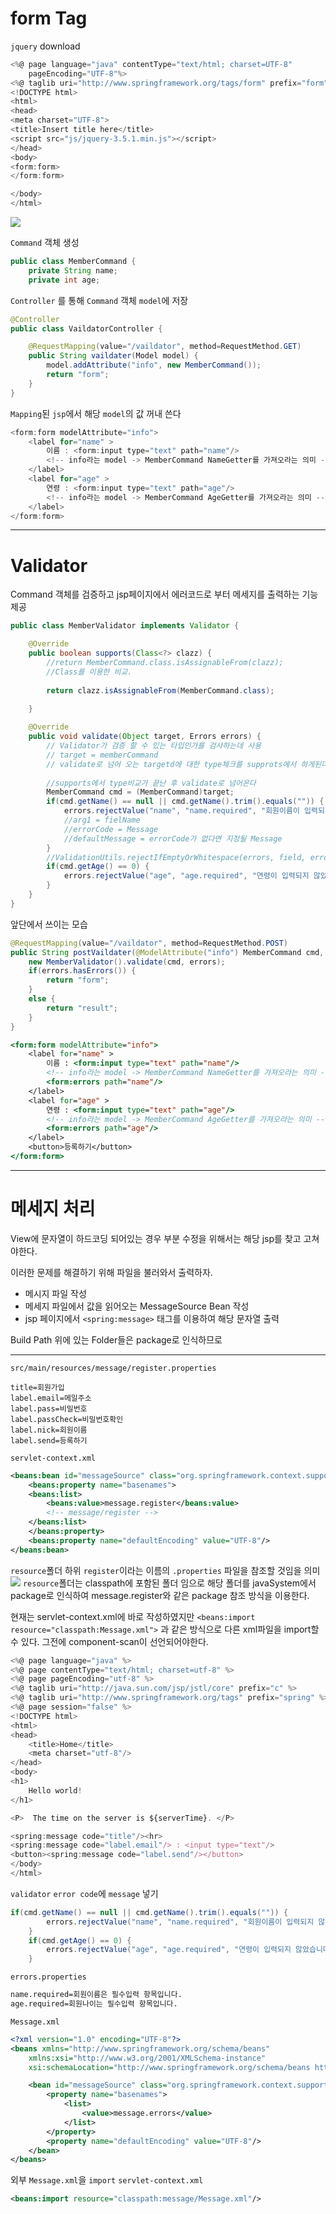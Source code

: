 # form Tag
`jquery` download
```js
<%@ page language="java" contentType="text/html; charset=UTF-8"
    pageEncoding="UTF-8"%>
<%@ taglib uri="http://www.springframework.org/tags/form" prefix="form" %>
<!DOCTYPE html>
<html>
<head>
<meta charset="UTF-8">
<title>Insert title here</title>
<script src="js/jquery-3.5.1.min.js"></script>
</head>
<body>
<form:form>
</form:form>

</body>
</html>
```
![](pic/FormTagInElemets.png)

`Command` 객체 생성
```java
public class MemberCommand {
	private String name;
	private int age;
```

`Controller` 를 통해 `Command` 객체 `model`에 저장
```java
@Controller
public class VaildatorController {

	@RequestMapping(value="/vaildator", method=RequestMethod.GET)
	public String vaildater(Model model) {
		model.addAttribute("info", new MemberCommand());
		return "form";
	}
}
```

`Mapping`된 `jsp`에서 해당 `model`의 값 꺼내 쓴다
```js
<form:form modelAttribute="info">
	<label for="name" >
		이름 : <form:input type="text" path="name"/>
		<!-- info라는 model -> MemberCommand NameGetter를 가져오라는 의미 -->
	</label>
	<label for="age" >
		연령 : <form:input type="text" path="age"/>
		<!-- info라는 model -> MemberCommand AgeGetter를 가져오라는 의미 -->
	</label>
</form:form>
```
---
# Validator

Command 객체를 검증하고 jsp페이지에서 에러코드로 부터 메세지를 출력하는 기능 제공
```java
public class MemberValidator implements Validator {

	@Override
	public boolean supports(Class<?> clazz) {
		//return MemberCommand.class.isAssignableFrom(clazz);
		//Class를 이용한 비교.
		
		return clazz.isAssignableFrom(MemberCommand.class);
		
	}

	@Override
	public void validate(Object target, Errors errors) {
		// Validator가 검증 할 수 있는 타입인가를 검사하는데 사용
		// target = memberCommand
		// validate로 넘어 오는 targetd에 대한 type체크를 supprots에서 하게된다.
		
		//supports에서 type비교가 끝난 후 validate로 넘어온다
		MemberCommand cmd = (MemberCommand)target;
		if(cmd.getName() == null || cmd.getName().trim().equals("")) {
			errors.rejectValue("name", "name.required", "회원이름이 입력되지 않았습니다.");
			//arg1 = fielName
			//errorCode = Message 
			//defaultMessage = errorCode가 없다면 지정될 Message
		}
		//ValidationUtils.rejectIfEmptyOrWhitespace(errors, field, errorCode);
		if(cmd.getAge() == 0) {
			errors.rejectValue("age", "age.required", "연령이 입력되지 않았습니다.");
		}
	}
}
```

앞단에서 쓰이는 모습
```java
@RequestMapping(value="/vaildator", method=RequestMethod.POST)
public String postVaildater(@ModelAttribute("info") MemberCommand cmd, Errors errors) {
    new MemberValidator().validate(cmd, errors);
    if(errors.hasErrors()) {
        return "form";
    }
    else {
        return "result";
    }
}
```

```jsp
<form:form modelAttribute="info">
	<label for="name" >
		이름 : <form:input type="text" path="name"/>
		<!-- info라는 model -> MemberCommand NameGetter를 가져오라는 의미 -->
		<form:errors path="name"/>
	</label>
	<label for="age" >
		연령 : <form:input type="text" path="age"/>
		<!-- info라는 model -> MemberCommand AgeGetter를 가져오라는 의미 -->
		<form:errors path="age"/>
	</label>
	<button>등록하기</button>
</form:form>
```
---
# 메세지 처리
View에 문자열이 하드코딩 되어있는 경우 부분 수정을 위해서는 해당 jsp를 찾고 고쳐야한다.

이러한 문제를 해결하기 위해 파일을 불러와서 출력하자.

- 메시지 파일 작성
- 메세지 파일에서 값을 읽어오는 MessageSource Bean 작성
- jsp 페이지에서 `<spring:message>` 태그를 이용하여 해당 문자열 출력

Build Path 위에 있는 Folder들은 package로 인식하므로 



---
`src/main/resources/message/register.properties`
```
title=회원가입
label.email=메일주소
label.pass=비밀번호
label.passCheck=비밀번호확인
label.nick=회원이름
label.send=등록하기
```

`servlet-context.xml`
```xml
<beans:bean id="messageSource" class="org.springframework.context.support.ResourceBundleMessageSource">
    <beans:property name="basenames">
    <beans:list>
        <beans:value>message.register</beans:value>
        <!-- message/register -->
    </beans:list>
    </beans:property>
    <beans:property name="defaultEncoding" value="UTF-8"/>
</beans:bean>
```
`resource`폴더 하위 `register`이라는 이름의 `.properties` 파일을 참조할 것임을 의미
![](pic/resourceProperties.png)
`resource`폴더는 classpath에 포함된 폴더 임으로 
해당 폴더를 javaSystem에서 package로 인식하여 message.register와 같은 package
참조 방식을 이용한다.

현재는 servlet-context.xml에 바로 작성하였지만
`<beans:import resource="classpath:Message.xml">` 과 같은 방식으로
다른 xml파일을 import할수 있다. 그전에 component-scan이 선언되어야한다.


```js
<%@ page language="java" %>
<%@ page contentType="text/html; charset=utf-8" %>
<%@ page pageEncoding="utf-8" %>
<%@ taglib uri="http://java.sun.com/jsp/jstl/core" prefix="c" %>
<%@ taglib uri="http://www.springframework.org/tags" prefix="spring" %>
<%@ page session="false" %>
<!DOCTYPE html>
<html>
<head>
	<title>Home</title>
	<meta charset="utf-8"/>
</head>
<body>
<h1>
	Hello world!  
</h1>

<P>  The time on the server is ${serverTime}. </P>

<spring:message code="title"/><hr>
<spring:message code="label.email"/> : <input type="text"/>
<button><spring:message code="label.send"/></button>
</body>
</html>
```

`validator` `error code`에 `message` 넣기

```java
if(cmd.getName() == null || cmd.getName().trim().equals("")) {
        errors.rejectValue("name", "name.required", "회원이름이 입력되지 않았습니다.");
    }
    if(cmd.getAge() == 0) {
        errors.rejectValue("age", "age.required", "연령이 입력되지 않았습니다.");
    }
```
`errors.properties`
```xml
name.required=회원이름은 필수입력 항목입니다.
age.required=회원나이는 필수입력 항목입니다.
```
`Message.xml`
```xml
<?xml version="1.0" encoding="UTF-8"?>
<beans xmlns="http://www.springframework.org/schema/beans"
	xmlns:xsi="http://www.w3.org/2001/XMLSchema-instance"
	xsi:schemaLocation="http://www.springframework.org/schema/beans http://www.springframework.org/schema/beans/spring-beans.xsd">

	<bean id="messageSource" class="org.springframework.context.support.ResourceBundleMessageSource">
		<property name="basenames">
			<list>
				<value>message.errors</value>
			</list>
		</property>	
		<property name="defaultEncoding" value="UTF-8"/>
	</bean>
</beans>

```
외부 `Message.xml`을 `import`
`servlet-context.xml`
```xml
<beans:import resource="classpath:message/Message.xml"/>
```